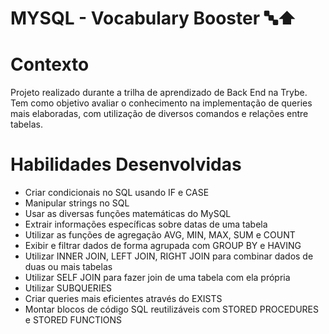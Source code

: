 # MYSQL - Vocabulary Booster 🔤⬆️

# Contexto
Projeto realizado durante a trilha de aprendizado de Back End na Trybe. Tem como objetivo avaliar o conhecimento na implementação de queries mais elaboradas, com utilização de diversos comandos e relações entre tabelas.

# Habilidades Desenvolvidas

- Criar condicionais no SQL usando IF e CASE
- Manipular strings no SQL
- Usar as diversas funções matemáticas do MySQL
- Extrair informações específicas sobre datas de uma tabela
- Utilizar as funções de agregação AVG, MIN, MAX, SUM e COUNT
- Exibir e filtrar dados de forma agrupada com GROUP BY e HAVING
- Utilizar INNER JOIN, LEFT JOIN, RIGHT JOIN para combinar dados de duas ou mais tabelas
- Utilizar SELF JOIN para fazer join de uma tabela com ela própria
- Utilizar SUBQUERIES
- Criar queries mais eficientes através do EXISTS
- Montar blocos de código SQL reutilizáveis com STORED PROCEDURES e STORED FUNCTIONS
